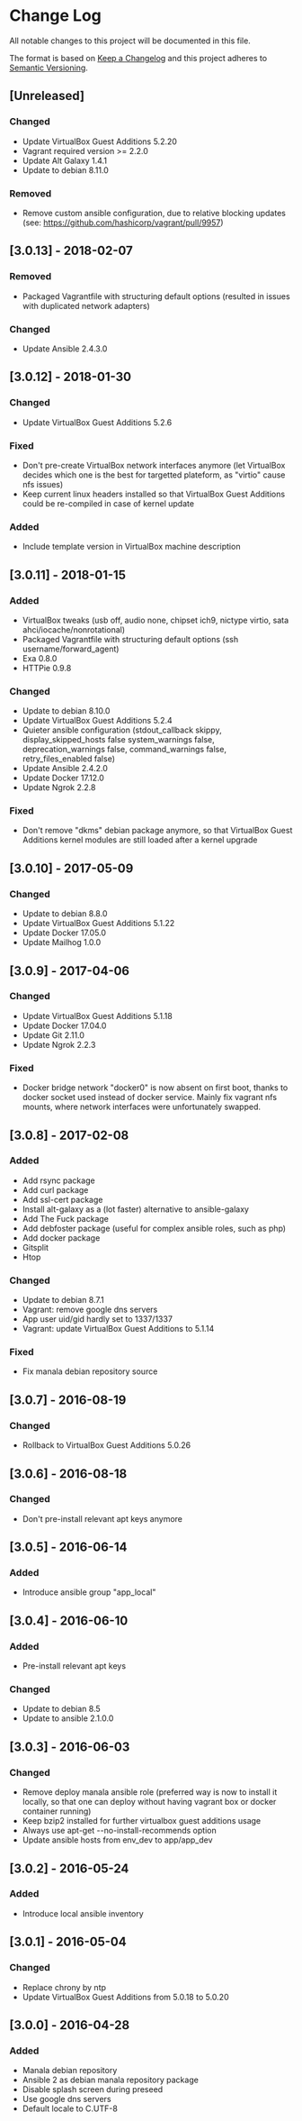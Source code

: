 # Change Log
All notable changes to this project will be documented in this file.

The format is based on [Keep a Changelog](http://keepachangelog.com/)
and this project adheres to [Semantic Versioning](http://semver.org/).

## [Unreleased]
### Changed
- Update VirtualBox Guest Additions 5.2.20
- Vagrant required version >= 2.2.0
- Update Alt Galaxy 1.4.1
- Update to debian 8.11.0

### Removed
- Remove custom ansible configuration, due to relative blocking updates
  (see: https://github.com/hashicorp/vagrant/pull/9957)

## [3.0.13] - 2018-02-07
### Removed
- Packaged Vagrantfile with structuring default options (resulted in issues with
  duplicated network adapters)

### Changed
- Update Ansible 2.4.3.0

## [3.0.12] - 2018-01-30
### Changed
- Update VirtualBox Guest Additions 5.2.6

### Fixed
- Don't pre-create VirtualBox network interfaces anymore (let VirtualBox decides
  which one is the best for targetted plateform, as "virtio" cause nfs issues)
- Keep current linux headers installed so that VirtualBox Guest Additions could be
  re-compiled in case of kernel update

### Added
- Include template version in VirtualBox machine description

## [3.0.11] - 2018-01-15
### Added
- VirtualBox tweaks (usb off, audio none, chipset ich9, nictype virtio, sata ahci/iocache/nonrotational)
- Packaged Vagrantfile with structuring default options (ssh username/forward_agent)
- Exa 0.8.0
- HTTPie 0.9.8

### Changed
- Update to debian 8.10.0
- Update VirtualBox Guest Additions 5.2.4
- Quieter ansible configuration (stdout_callback skippy, display_skipped_hosts false
  system_warnings false, deprecation_warnings false, command_warnings false,
  retry_files_enabled false)
- Update Ansible 2.4.2.0
- Update Docker 17.12.0
- Update Ngrok 2.2.8

### Fixed
- Don't remove "dkms" debian package anymore, so that VirtualBox Guest
  Additions kernel modules are still loaded after a kernel upgrade

## [3.0.10] - 2017-05-09
### Changed
- Update to debian 8.8.0
- Update VirtualBox Guest Additions 5.1.22
- Update Docker 17.05.0
- Update Mailhog 1.0.0

## [3.0.9] - 2017-04-06
### Changed
- Update VirtualBox Guest Additions 5.1.18
- Update Docker 17.04.0
- Update Git 2.11.0
- Update Ngrok 2.2.3

### Fixed
- Docker bridge network "docker0" is now absent on first boot, thanks to
  docker socket used instead of docker service. Mainly fix vagrant nfs mounts,
  where network interfaces were unfortunately swapped.

## [3.0.8] - 2017-02-08
### Added
- Add rsync package
- Add curl package
- Add ssl-cert package
- Install alt-galaxy as a (lot faster) alternative to ansible-galaxy
- Add The Fuck package
- Add debfoster package (useful for complex ansible roles, such as php)
- Add docker package
- Gitsplit
- Htop

### Changed
- Update to debian 8.7.1
- Vagrant: remove google dns servers
- App user uid/gid hardly set to 1337/1337
- Vagrant: update VirtualBox Guest Additions to 5.1.14

### Fixed
- Fix manala debian repository source

## [3.0.7] - 2016-08-19
### Changed
- Rollback to VirtualBox Guest Additions 5.0.26

## [3.0.6] - 2016-08-18
### Changed
- Don't pre-install relevant apt keys anymore

## [3.0.5] - 2016-06-14
### Added
- Introduce ansible group "app_local"

## [3.0.4] - 2016-06-10
### Added
- Pre-install relevant apt keys

### Changed
- Update to debian 8.5
- Update to ansible 2.1.0.0

## [3.0.3] - 2016-06-03
### Changed
- Remove deploy manala ansible role (preferred way is now to install it locally, so that one can deploy without having vagrant box or docker container running)
- Keep bzip2 installed for further virtualbox guest additions usage
- Always use apt-get --no-install-recommends option
- Update ansible hosts from env_dev to app/app_dev

## [3.0.2] - 2016-05-24
### Added
- Introduce local ansible inventory

## [3.0.1] - 2016-05-04
### Changed
- Replace chrony by ntp
- Update VirtualBox Guest Additions from 5.0.18 to 5.0.20

## [3.0.0] - 2016-04-28
### Added
- Manala debian repository
- Ansible 2 as debian manala repository package
- Disable splash screen during preseed
- Use google dns servers
- Default locale to C.UTF-8
